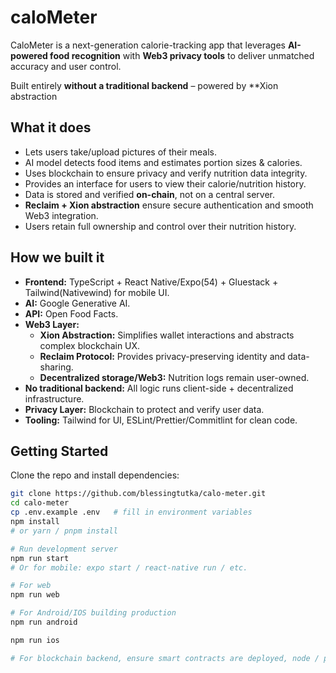 # caloMeter

CaloMeter is a next-generation calorie-tracking app that leverages **AI-powered food recognition** with **Web3 privacy tools** to deliver unmatched accuracy and user control.

Built entirely **without a traditional backend** – powered by \*\*Xion abstraction

## What it does

- Lets users take/upload pictures of their meals.
- AI model detects food items and estimates portion sizes & calories.
- Uses blockchain to ensure privacy and verify nutrition data integrity.
- Provides an interface for users to view their calorie/nutrition history.
- Data is stored and verified **on-chain**, not on a central server.
- **Reclaim + Xion abstraction** ensure secure authentication and smooth Web3 integration.
- Users retain full ownership and control over their nutrition history.

## How we built it

- **Frontend:** TypeScript + React Native/Expo(54) + Gluestack + Tailwind(Nativewind) for mobile UI.
- **AI:** Google Generative AI.
- **API:** Open Food Facts.
- **Web3 Layer:**
    - **Xion Abstraction:** Simplifies wallet interactions and abstracts complex blockchain UX.
    - **Reclaim Protocol:** Provides privacy-preserving identity and data-sharing.
    - **Decentralized storage/Web3:** Nutrition logs remain user-owned.
- **No traditional backend:** All logic runs client-side + decentralized infrastructure.
- **Privacy Layer:** Blockchain to protect and verify user data.
- **Tooling:** Tailwind for UI, ESLint/Prettier/Commitlint for clean code.

## Getting Started

Clone the repo and install dependencies:

```bash
git clone https://github.com/blessingtutka/calo-meter.git
cd calo-meter
cp .env.example .env   # fill in environment variables
npm install
# or yarn / pnpm install

# Run development server
npm run start
# Or for mobile: expo start / react-native run / etc.

# For web
npm run web

# For Android/IOS building production
npm run android

npm run ios

# For blockchain backend, ensure smart contracts are deployed, node / provider configured.
```
